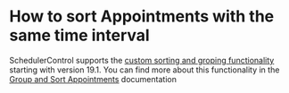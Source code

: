 
# How to sort Appointments with the same time interval
<p>SchedulerControl supports the  <a href="https://www.devexpress.com/subscriptions/new-2019-1.xml#xtrascheduler"><u>custom sorting and groping functionality</u></a> starting with version 19.1. You can find more about this functionality in the <a href="http://newdoc.devexpress.devx/WindowsForms/1753/controls-and-libraries/scheduler/appointments?v=19.1#group-and-sort-appointments"><u>Group and Sort Appointments</u></a> documentation</p>

